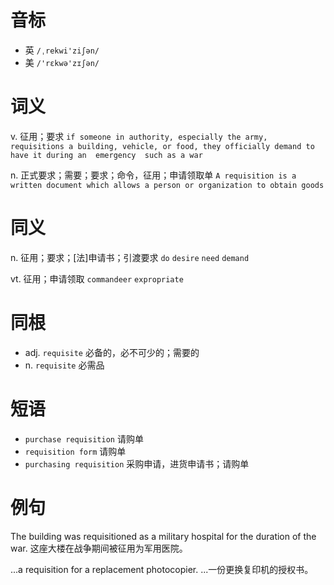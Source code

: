 # 音标

- 英 `/ˌrekwi'ziʃən/`
- 美 `/'rɛkwə'zɪʃən/`

# 词义

v. 征用；要求
`if someone in authority, especially the army, requisitions a building, vehicle, or food, they officially demand to have it during an  emergency  such as a war`

n. 正式要求；需要；要求；命令，征用；申请领取单
`A requisition is a written document which allows a person or organization to obtain goods`

# 同义

n. 征用；要求；[法]申请书；引渡要求
`do` `desire` `need` `demand`

vt. 征用；申请领取
`commandeer` `expropriate`

# 同根

- adj. `requisite` 必备的，必不可少的；需要的
- n. `requisite` 必需品

# 短语

- `purchase requisition` 请购单
- `requisition form` 请购单
- `purchasing requisition` 采购申请，进货申请书；请购单

# 例句

The building was requisitioned as a military hospital for the duration of the war.
这座大楼在战争期间被征用为军用医院。

...a requisition for a replacement photocopier.
...一份更换复印机的授权书。


